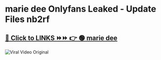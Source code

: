 
 # marie dee Onlyfans Leaked - Update Files nb2rf

## <h2><a href="https://clipsfans.com/marie_dee&ref=git">🔗 Click to LINKS ⏩⏩ 👉 🟢 marie dee </a></h2>

<a href="https://clipsfans.com/marie_dee&ref=git" rel="nofollow" data-target="animated-image.originalLink"><img src="https://i.ibb.co.com/xMMVF88/686577567.gif" alt="Viral Video Original" style="max-width: 100%; display: inline-block;" data-target="animated-image.originalImage"></a>


